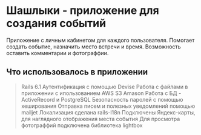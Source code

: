 # Шашлыки - приложение для создания событий
Приложение с личным кабинетом для каждого пользователя. Помогает создать событие, назначить место встречи и время. Возможность оставить комментарии и фотограффии.

## Что использовалось в приложении
> Rails 6.1
> Аутентификация с помощью Devise
> Работа с файлами в приложении с ипользованием AWS S3 Amason
> Работа с БД - ActiveRecord и PostgreSQL
> Безопасность паролей с помощью хеширования
> Отправка писем и полезных уведомлений помощью mailjet
> Локализация сделана rails-I18n
> Подключены Яндекс-карты, для наглядного отображения места события
> Для просмотра фотограффий подключена библиотека lightbox
